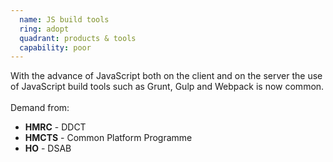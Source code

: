 ```yaml
---
  name: JS build tools
  ring: adopt
  quadrant: products & tools
  capability: poor
---
```

With the advance of JavaScript both on the client and on the server the use of JavaScript build tools such as Grunt, Gulp and Webpack is now common.
<br/><br/>Demand from: <ul><li><strong>HMRC</strong> - DDCT</li><li><strong>HMCTS</strong> - Common Platform Programme</li><li><strong>HO</strong> - DSAB</li></ul>
